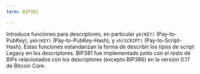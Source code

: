```yaml
---
term: BIP381

---
```

Introduce funciones para descriptores, en particular `pk(KEY)` (Pay-to-PubKey), `pkh(KEY)` (Pay-to-PubKey-Hash), y `sh(SCRIPT)` (Pay-to-Script-Hash). Estas funciones estandarizan la forma de describir los tipos de script Legacy en los descriptores. BIP381 fue implementado junto con el resto de BIPs relacionados con los descriptores (excepto BIP386) en la versión 0.17 de Bitcoin Core.